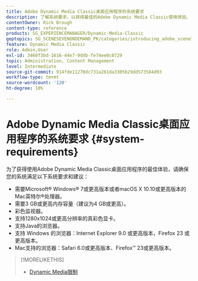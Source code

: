 ```yaml
---
title: Adobe Dynamic Media Classic桌面应用程序的系统要求
description: 了解系统要求，以获得最佳的Adobe Dynamic Media Classic使用体验。
contentOwner: Rick Brough
content-type: reference
products: SG_EXPERIENCEMANAGER/Dynamic-Media-Classic
geptopics: SG_SCENESEVENONDEMAND_PK/categories/introducing_adobe_scene7
feature: Dynamic Media Classic
role: Admin,User
exl-id: 3460f3bd-1616-44e7-9ddb-fe74ee0c8729
topic: Administration, Content Management
level: Intermediate
source-git-commit: 914fde11270dc731a261da3305b29dd573584d93
workflow-type: tm+mt
source-wordcount: '120'
ht-degree: 10%

---
```


# Adobe Dynamic Media Classic桌面应用程序的系统要求 {#system-requirements}

为了获得使用Adobe Dynamic Media Classic桌面应用程序的最佳体验，请确保您的系统满足以下系统要求和建议：

* 需要Microsoft® Windows® 7或更高版本或者macOS X 10.10或更高版本的Mac英特尔®处理器。
* 需要3 GB或更高内存容量（建议为4 GB或更高）。
* 彩色监视器。
* 支持1280x1024或更高分辨率的真彩色显卡。
* 支持Java的浏览器。
* 支持 Windows 的浏览器：Internet Explorer 9.0 或更高版本，Firefox 23 或更高版本。
* Mac支持的浏览器：Safari 6.0或更高版本、Firefox™ 23或更高版本。

>[!MORELIKETHIS]
>
>* [Dynamic Media限制](/help/using/limitations.md)

